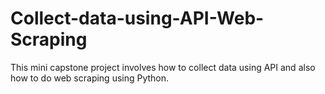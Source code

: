# Collect-data-using-API-Web-Scraping
This mini capstone project involves how to collect data using API and also how to do web scraping using Python.
